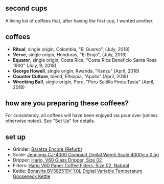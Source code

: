 ## second cups

A living list of coffees that, after having the first cup, I wanted another.

## coffees

+  **Ritual**, single origin, Colombia, "El Guamo", (July, 2018)
+  **Verve**, single origin, Honduras, "El Brujo", (July, 2018)
+  **Equator**, single origin, Costa Rica, "Costa Rica Beneficio Santa Rosa 1900" (July, 9, 2018)
+  **George Howell**, single origin, Rwanda, "Kanzu" (April, 2018)
+  **Counter Culture**, blend, Ethiopia, "Apollo" (April, 2018)
+  **Wrecking Ball**, single origin, Peru, "Peru Saltillo Finca Tasta" (April, 2018)


## how are you preparing these coffees?

For consistency, all coffees will have been enjoyed via pour over (unless otherwise noted). See "Set Up" for details.

## set up

+  Grinder: [Baratza Encore (Refurb)](https://www.google.com/search?q=baratza+encore+refurb&rlz=1C5CHFA_enUS704US704&oq=baratza+encore+refurb&aqs=chrome..69i57.4017j0j4&sourceid=chrome&ie=UTF-8)
+  Scale: [Jennings CJ-4000 Compact Digital Weigh Scale 4000g x 0.5g](https://www.amazon.com/Jennings-CJ-4000-Compact-Digital-Adapter/dp/B004C3CAB8)
+  Dripper: [Hario, V60 Glass Dripper, Size 02](https://www.amazon.com/Hario-Glass-Coffee-Dripper-Black/dp/B002VUSWGQ)
+  Filters: [Hario V60 Paper Coffee Filters, Size 02, Natural](https://www.amazon.com/Hario-Paper-Coffee-Filters-Natural/dp/B001O0R46I/ref=sr_1_1?s=home-garden&ie=UTF8&qid=1532415935&sr=1-1&keywords=Hario+V60+Paper+Coffee+Filters%2C+Size+02%2C+Natural)
+  Kettle: [Bonavita BV382510V 1.0L Digital Variable Temperature Gooseneck Kettle](https://www.amazon.com/Bonavita-BV382510V-Variable-Temperature-Gooseneck/dp/B005YR0F40/ref=sr_1_3?s=home-garden&ie=UTF8&qid=1532416002&sr=1-3&keywords=electric+kettle+bonavita)



